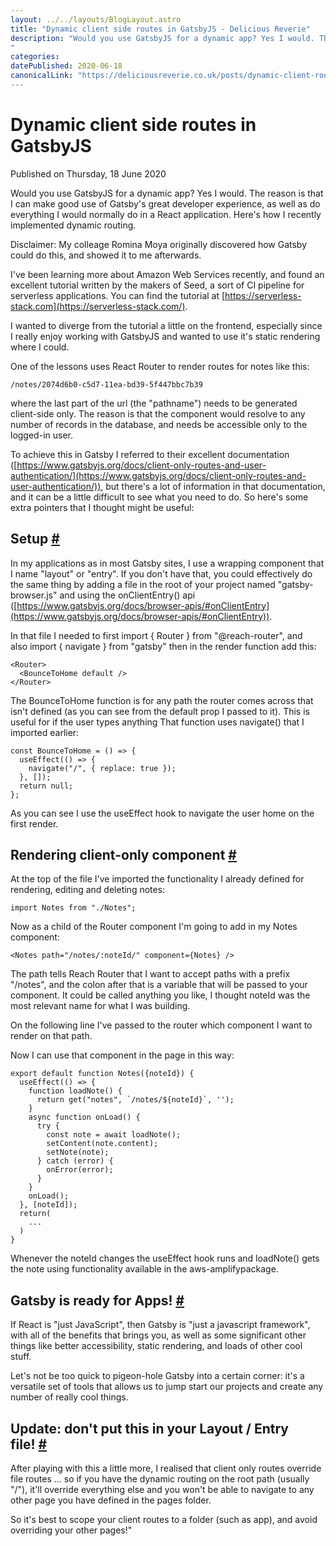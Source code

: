 ```yaml
---
layout: ../../layouts/BlogLayout.astro
title: "Dynamic client side routes in GatsbyJS - Delicious Reverie"
description: "Would you use GatsbyJS for a dynamic app? Yes I would. The reason is that I can make good use of Gatsby's great developer experience, as well as do everything I would normally do in a React application. Here's how I recently implemented dynamic routing.
"
categories:
datePublished: 2020-06-18
canonicalLink: "https://deliciousreverie.co.uk/posts/dynamic-client-routes-in-gatsbyjs/
---
```

# Dynamic client side routes in GatsbyJS

Published on Thursday, 18 June 2020

Would you use GatsbyJS for a dynamic app? Yes I would. The reason is that I can make good use of Gatsby's great developer experience, as well as do everything I would normally do in a React application. Here's how I recently implemented dynamic routing.

Disclaimer: My colleage Romina Moya originally discovered how Gatsby could do this, and showed it to me afterwards.

I've been learning more about Amazon Web Services recently, and found an excellent tutorial written by the makers of Seed, a sort of CI pipeline for serverless applications. You can find the tutorial at [https://serverless-stack.com](https://serverless-stack.com/).

I wanted to diverge from the tutorial a little on the frontend, especially since I really enjoy working with GatsbyJS and wanted to use it's static rendering where I could.

One of the lessons uses React Router to render routes for notes like this:

```
/notes/2074d6b0-c5d7-11ea-bd39-5f447bbc7b39
```

where the last part of the url (the "pathname") needs to be generated client-side only. The reason is that the component would resolve to any number of records in the database, and needs be accessible only to the logged-in user.

To achieve this in Gatsby I referred to their excellent documentation ([https://www.gatsbyjs.org/docs/client-only-routes-and-user-authentication/](https://www.gatsbyjs.org/docs/client-only-routes-and-user-authentication/)), but there's a lot of information in that documentation, and it can be a little difficult to see what you need to do. So here's some extra pointers that I thought might be useful:

## Setup [#](https://deliciousreverie.co.uk/posts/dynamic-client-routes-in-gatsbyjs/#setup)

In my applications as in most Gatsby sites, I use a wrapping component that I name "layout" or "entry". If you don't have that, you could effectively do the same thing by adding a file in the root of your project named "gatsby-browser.js" and using the onClientEntry() api ([https://www.gatsbyjs.org/docs/browser-apis/#onClientEntry](https://www.gatsbyjs.org/docs/browser-apis/#onClientEntry)).

In that file I needed to first import { Router } from "@reach-router", and also import { navigate } from "gatsby" then in the render function add this:

```
<Router>
  <BounceToHome default />
</Router>
```

The BounceToHome function is for any path the router comes across that isn't defined (as you can see from the default prop I passed to it). This is useful for if the user types anything That function uses navigate() that I imported earlier:

```
const BounceToHome = () => {
  useEffect(() => {
    navigate("/", { replace: true });
  }, []);
  return null;
};
```

As you can see I use the useEffect hook to navigate the user home on the first render.

## Rendering client-only component [#](https://deliciousreverie.co.uk/posts/dynamic-client-routes-in-gatsbyjs/#rendering-client-only-component)

At the top of the file I've imported the functionality I already defined for rendering, editing and deleting notes:

```
import Notes from "./Notes";
```

Now as a child of the Router component I'm going to add in my Notes component:

```
<Notes path="/notes/:noteId/" component={Notes} />
```

The path tells Reach Router that I want to accept paths with a prefix "/notes", and the colon after that is a variable that will be passed to your component. It could be called anything you like, I thought noteId was the most relevant name for what I was building.

On the following line I've passed to the router which component I want to render on that path.

Now I can use that component in the page in this way:

```
export default function Notes({noteId}) {
  useEffect(() => {
    function loadNote() {
      return get("notes", `/notes/${noteId}`, '');
    }
    async function onLoad() {
      try {
        const note = await loadNote();
        setContent(note.content);
        setNote(note);
      } catch (error) {
        onError(error);
      }
    }
    onLoad();
  }, [noteId]);
  return(
    ...
  )
}
```

Whenever the noteId changes the useEffect hook runs and loadNote() gets the note using functionality available in the aws-amplifypackage.

## Gatsby is ready for Apps! [#](https://deliciousreverie.co.uk/posts/dynamic-client-routes-in-gatsbyjs/#gatsby-is-ready-for-apps!)

If React is "just JavaScript", then Gatsby is "just a javascript framework", with all of the benefits that brings you, as well as some significant other things like better accessibility, static rendering, and loads of other cool stuff.

Let's not be too quick to pigeon-hole Gatsby into a certain corner: it's a versatile set of tools that allows us to jump start our projects and create any number of really cool things.

## Update: don't put this in your Layout / Entry file! [#](https://deliciousreverie.co.uk/posts/dynamic-client-routes-in-gatsbyjs/#update:-don't-put-this-in-your-layout-entry-file!)

After playing with this a little more, I realised that client only routes override file routes ... so if you have the dynamic routing on the root path (usually "/"), it'll override everything else and you won't be able to navigate to any other page you have defined in the pages folder.

So it's best to scope your client routes to a folder (such as app), and avoid overriding your other pages!"